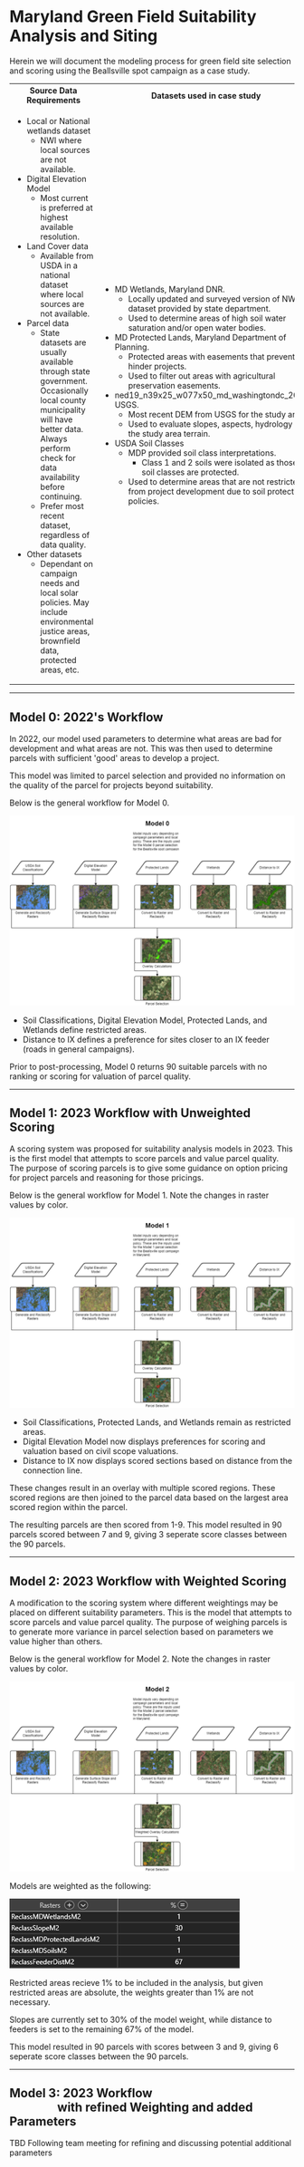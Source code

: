# Maryland Green Field Suitability Analysis and Siting
Herein we will document the modeling process for green field site selection and scoring using the Beallsville spot campaign as a case study.

<table>
<tr>
<th>Source Data Requirements</th>
<th>Datasets used in case study</th>
</tr>
<tr>
<td>

- Local or National wetlands dataset
  - NWI where local sources are not available.
- Digital Elevation Model
  - Most current is preferred at highest available resolution.
- Land Cover data
  - Available from USDA in a national dataset where local sources are not available.
- Parcel data
  - State datasets are usually available through state government. Occasionally local county municipality will have better data. Always perform check for data availability before continuing.
  - Prefer most recent dataset, regardless of data quality.
- Other datasets
  - Dependant on campaign needs and local solar policies. May include environmental justice areas, brownfield data, protected areas, etc.
</td>
<td>

- MD Wetlands, Maryland DNR.
  - Locally updated and surveyed version of NWI dataset provided by state department.
  - Used to determine areas of high soil water saturation and/or open water bodies.
- MD Protected Lands, Maryland Department of Planning.
  - Protected areas with easements that prevent or hinder projects.
  - Used to filter out areas with agricultural preservation easements.
- ned19_n39x25_w077x50_md_washingtondc_2008, USGS.
  - Most recent DEM from USGS for the study area.
  - Used to evaluate slopes, aspects, hydrology of the study area terrain.
- USDA Soil Classes
  - MDP provided soil class interpretations.
    - Class 1 and 2 soils were isolated as those soil classes are protected.
  - Used to determine areas that are not restricted from project development due to soil protection policies.
</td>
</tr>
</table>

---

## Model 0: 2022's Workflow
In 2022, our model used parameters to determine what areas are bad for development and what areas are not. This was then used to determine parcels with sufficient 'good' areas to develop a project.

This model was limited to parcel selection and provided no information on the quality of the parcel for projects beyond suitability.

Below is the general workflow for Model 0.

![Model 0 Workflow](./src/MD_Model0_Workflow.png)

- Soil Classifications, Digital Elevation Model, Protected Lands, and Wetlands define restricted areas.
- Distance to IX defines a preference for sites closer to an IX feeder (roads in general campaigns).

Prior to post-processing, Model 0 returns 90 suitable parcels with no ranking or scoring for valuation of parcel quality.

---

## Model 1: 2023 Workflow with Unweighted Scoring

A scoring system was proposed for suitability analysis models in 2023. This is the first model that attempts to score parcels and value parcel quality. The purpose of scoring parcels is to give some guidance on option pricing for project parcels and reasoning for those pricings.

Below is the general workflow for Model 1. Note the changes in raster values by color.

![Model 1 Workflow](./src/MD_Model1_Workflow.png)

- Soil Classifications, Protected Lands, and Wetlands remain as restricted areas.
- Digital Elevation Model now displays preferences for scoring and valuation based on civil scope valuations.
- Distance to IX now displays scored sections based on distance from the connection line.

These changes result in an overlay with multiple scored regions. These scored regions are then joined to the parcel data based on the largest area scored region within the parcel.

The resulting parcels are then scored from 1-9. This model resulted in 90 parcels scored between 7 and 9, giving 3 seperate score classes between the 90 parcels.

---

## Model 2: 2023 Workflow with Weighted Scoring

A modification to the scoring system where different weightings may be placed on different suitability parameters. This is the model that attempts to score parcels and value parcel quality. The purpose of weighing parcels is to generate more variance in parcel selection based on parameters we value higher than others.

Below is the general workflow for Model 2. Note the changes in raster values by color.

![Model 2 Workflow](./src/MD_Model2_Workflow.png)

Models are weighted as the following:

![Model 2 Weights](./src/Weightings_Model2.png)

Restricted areas recieve 1% to be included in the analysis, but given restricted areas are absolute, the weights greater than 1% are not necessary.

Slopes are currently set to 30% of the model weight, while distance to feeders is set to the remaining 67% of the model.

This model resulted in 90 parcels with scores between 3 and 9, giving 6 seperate score classes between the 90 parcels.

---

## Model 3: 2023 Workflow <br/> &nbsp;&nbsp;&nbsp;&nbsp;&nbsp;&nbsp;&nbsp;&nbsp;&nbsp;&nbsp;&nbsp;&nbsp;&nbsp;&nbsp;&nbsp;&nbsp;&nbsp;with refined Weighting and added Parameters

TBD Following team meeting for refining and discussing potential additional parameters
